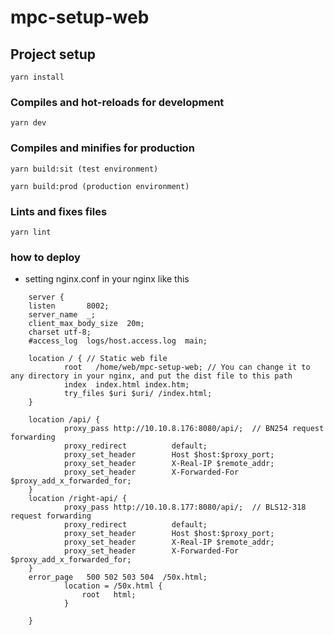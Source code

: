 # mpc-setup-web

## Project setup

```
yarn install
```

### Compiles and hot-reloads for development

```
yarn dev
```

### Compiles and minifies for production

```
yarn build:sit (test environment)

yarn build:prod (production environment)

```
### Lints and fixes files

```
yarn lint
```

### how to deploy

- setting nginx.conf in your nginx like this

```
    server {
    listen       8002; 
    server_name  _;    
    client_max_body_size  20m;
    charset utf-8;
    #access_log  logs/host.access.log  main;

    location / { // Static web file
            root   /home/web/mpc-setup-web; // You can change it to any directory in your nginx, and put the dist file to this path
            index  index.html index.htm;
            try_files $uri $uri/ /index.html;
    }
   
    location /api/ {
            proxy_pass http://10.10.8.176:8080/api/;  // BN254 request forwarding
            proxy_redirect          default;
            proxy_set_header        Host $host:$proxy_port;
            proxy_set_header        X-Real-IP $remote_addr;
            proxy_set_header        X-Forwarded-For $proxy_add_x_forwarded_for;
    }
    location /right-api/ {
            proxy_pass http://10.10.8.177:8080/api/;  // BLS12-318 request forwarding
            proxy_redirect          default;
            proxy_set_header        Host $host:$proxy_port;
            proxy_set_header        X-Real-IP $remote_addr;
            proxy_set_header        X-Forwarded-For $proxy_add_x_forwarded_for;
    }
    error_page   500 502 503 504  /50x.html;
            location = /50x.html {
                root   html;
            }

    }

```
